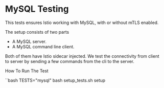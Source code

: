 # MySQL Testing

This tests ensures Istio working with MySQL, with or without mTLS enabled.

The setup consists of two parts

- A MySQL server.
- A MySQL command line client.

Both of them have Istio sidecar injected. We test the connectivity from client to server by sending
a few commands from the cli to the server.

How To Run The Test

``bash
TESTS="mysql" bash setup_tests.sh setup
```